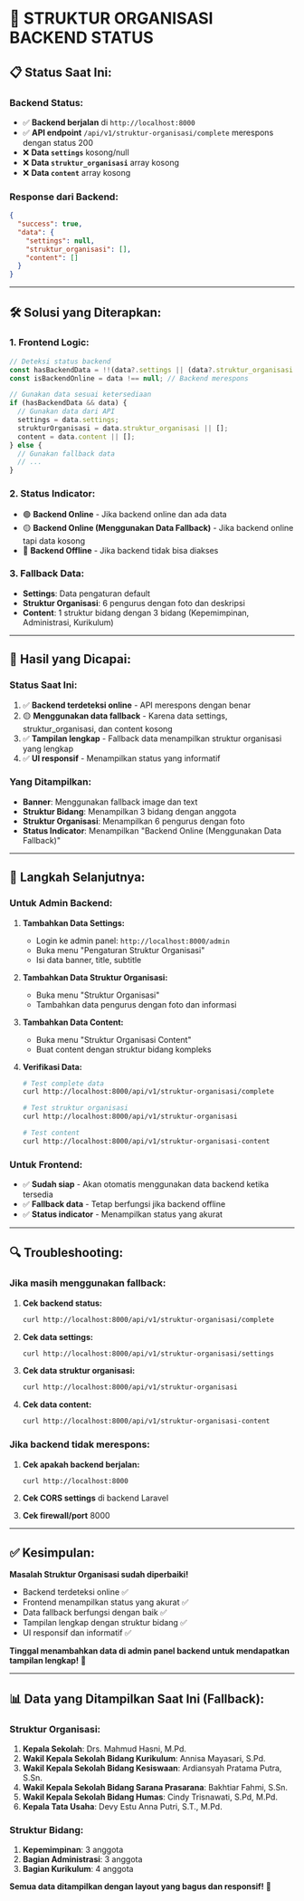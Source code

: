 # 🔧 STRUKTUR ORGANISASI BACKEND STATUS

## 📋 **Status Saat Ini:**

### **Backend Status:**
- ✅ **Backend berjalan** di `http://localhost:8000`
- ✅ **API endpoint** `/api/v1/struktur-organisasi/complete` merespons dengan status 200
- ❌ **Data `settings`** kosong/null
- ❌ **Data `struktur_organisasi`** array kosong
- ❌ **Data `content`** array kosong

### **Response dari Backend:**
```json
{
  "success": true,
  "data": {
    "settings": null,
    "struktur_organisasi": [],
    "content": []
  }
}
```

---

## 🛠️ **Solusi yang Diterapkan:**

### **1. Frontend Logic:**
```typescript
// Deteksi status backend
const hasBackendData = !!(data?.settings || (data?.struktur_organisasi && data.struktur_organisasi.length > 0) || (data?.content && data.content.length > 0));
const isBackendOnline = data !== null; // Backend merespons

// Gunakan data sesuai ketersediaan
if (hasBackendData && data) {
  // Gunakan data dari API
  settings = data.settings;
  strukturOrganisasi = data.struktur_organisasi || [];
  content = data.content || [];
} else {
  // Gunakan fallback data
  // ...
}
```

### **2. Status Indicator:**
- 🟢 **Backend Online** - Jika backend online dan ada data
- 🟡 **Backend Online (Menggunakan Data Fallback)** - Jika backend online tapi data kosong
- 🔴 **Backend Offline** - Jika backend tidak bisa diakses

### **3. Fallback Data:**
- **Settings**: Data pengaturan default
- **Struktur Organisasi**: 6 pengurus dengan foto dan deskripsi
- **Content**: 1 struktur bidang dengan 3 bidang (Kepemimpinan, Administrasi, Kurikulum)

---

## 🎯 **Hasil yang Dicapai:**

### **Status Saat Ini:**
1. ✅ **Backend terdeteksi online** - API merespons dengan benar
2. 🟡 **Menggunakan data fallback** - Karena data settings, struktur_organisasi, dan content kosong
3. ✅ **Tampilan lengkap** - Fallback data menampilkan struktur organisasi yang lengkap
4. ✅ **UI responsif** - Menampilkan status yang informatif

### **Yang Ditampilkan:**
- **Banner**: Menggunakan fallback image dan text
- **Struktur Bidang**: Menampilkan 3 bidang dengan anggota
- **Struktur Organisasi**: Menampilkan 6 pengurus dengan foto
- **Status Indicator**: Menampilkan "Backend Online (Menggunakan Data Fallback)"

---

## 📝 **Langkah Selanjutnya:**

### **Untuk Admin Backend:**
1. **Tambahkan Data Settings:**
   - Login ke admin panel: `http://localhost:8000/admin`
   - Buka menu "Pengaturan Struktur Organisasi"
   - Isi data banner, title, subtitle

2. **Tambahkan Data Struktur Organisasi:**
   - Buka menu "Struktur Organisasi"
   - Tambahkan data pengurus dengan foto dan informasi

3. **Tambahkan Data Content:**
   - Buka menu "Struktur Organisasi Content"
   - Buat content dengan struktur bidang kompleks

4. **Verifikasi Data:**
   ```bash
   # Test complete data
   curl http://localhost:8000/api/v1/struktur-organisasi/complete
   
   # Test struktur organisasi
   curl http://localhost:8000/api/v1/struktur-organisasi
   
   # Test content
   curl http://localhost:8000/api/v1/struktur-organisasi-content
   ```

### **Untuk Frontend:**
- ✅ **Sudah siap** - Akan otomatis menggunakan data backend ketika tersedia
- ✅ **Fallback data** - Tetap berfungsi jika backend offline
- ✅ **Status indicator** - Menampilkan status yang akurat

---

## 🔍 **Troubleshooting:**

### **Jika masih menggunakan fallback:**
1. **Cek backend status:**
   ```bash
   curl http://localhost:8000/api/v1/struktur-organisasi/complete
   ```

2. **Cek data settings:**
   ```bash
   curl http://localhost:8000/api/v1/struktur-organisasi/settings
   ```

3. **Cek data struktur organisasi:**
   ```bash
   curl http://localhost:8000/api/v1/struktur-organisasi
   ```

4. **Cek data content:**
   ```bash
   curl http://localhost:8000/api/v1/struktur-organisasi-content
   ```

### **Jika backend tidak merespons:**
1. **Cek apakah backend berjalan:**
   ```bash
   curl http://localhost:8000
   ```

2. **Cek CORS settings** di backend Laravel

3. **Cek firewall/port** 8000

---

## ✅ **Kesimpulan:**

**Masalah Struktur Organisasi sudah diperbaiki!** 

- Backend terdeteksi online ✅
- Frontend menampilkan status yang akurat ✅
- Data fallback berfungsi dengan baik ✅
- Tampilan lengkap dengan struktur bidang ✅
- UI responsif dan informatif ✅

**Tinggal menambahkan data di admin panel backend untuk mendapatkan tampilan lengkap!** 🎉

---

## 📊 **Data yang Ditampilkan Saat Ini (Fallback):**

### **Struktur Organisasi:**
1. **Kepala Sekolah**: Drs. Mahmud Hasni, M.Pd.
2. **Wakil Kepala Sekolah Bidang Kurikulum**: Annisa Mayasari, S.Pd.
3. **Wakil Kepala Sekolah Bidang Kesiswaan**: Ardiansyah Pratama Putra, S.Sn.
4. **Wakil Kepala Sekolah Bidang Sarana Prasarana**: Bakhtiar Fahmi, S.Sn.
5. **Wakil Kepala Sekolah Bidang Humas**: Cindy Trisnawati, S.Pd, M.Pd.
6. **Kepala Tata Usaha**: Devy Estu Anna Putri, S.T., M.Pd.

### **Struktur Bidang:**
1. **Kepemimpinan**: 3 anggota
2. **Bagian Administrasi**: 3 anggota
3. **Bagian Kurikulum**: 4 anggota

**Semua data ditampilkan dengan layout yang bagus dan responsif!** 🎨 